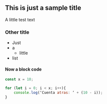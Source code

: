 ## This is just a sample title
A little test text

### Other title
- Just
- a
	- little
- list

#### Now a block code
```js
const x = 10;

for (let i = 0; i < x; i++){
    console.log(‘Cuenta atras: ‘ + (10 - i));
}
```
